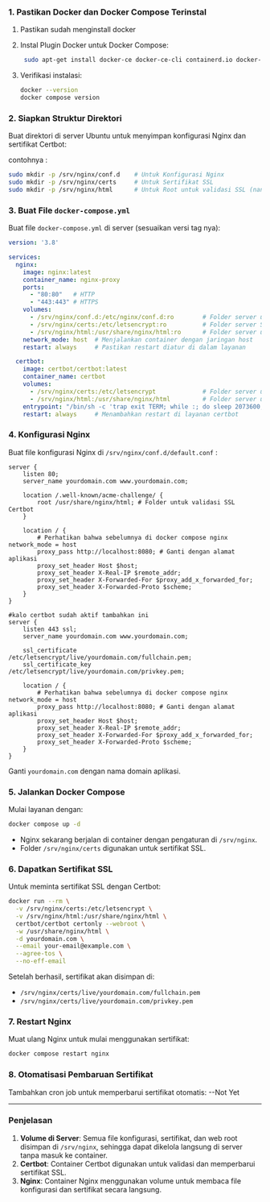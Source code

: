 

### **1. Pastikan Docker dan Docker Compose Terinstal**
1. Pastikan sudah menginstall docker

2. Instal Plugin Docker untuk Docker Compose:
   ```bash
    sudo apt-get install docker-ce docker-ce-cli containerd.io docker-buildx-plugin docker-compose-plugin
   ```

3. Verifikasi instalasi:
   ```bash
   docker --version
   docker compose version
   ```


### **2. Siapkan Struktur Direktori**

Buat direktori di server Ubuntu untuk menyimpan konfigurasi Nginx dan sertifikat Certbot:

contohnya :

```bash
sudo mkdir -p /srv/nginx/conf.d    # Untuk Konfigurasi Nginx
sudo mkdir -p /srv/nginx/certs     # Untuk Sertifikat SSL
sudo mkdir -p /srv/nginx/html      # Untuk Root untuk validasi SSL (nanti di nginx untuk test certbot arahkan kesini)
```


### **3. Buat File `docker-compose.yml`**
Buat file `docker-compose.yml` di server (sesuaikan versi tag nya):

```yaml
version: '3.8'

services:
  nginx:
    image: nginx:latest
    container_name: nginx-proxy
    ports:
      - "80:80"   # HTTP
      - "443:443" # HTTPS
    volumes:
      - /srv/nginx/conf.d:/etc/nginx/conf.d:ro        # Folder server untuk Konfigurasi Nginx
      - /srv/nginx/certs:/etc/letsencrypt:ro          # Folder server Sertifikat SSL
      - /srv/nginx/html:/usr/share/nginx/html:ro      # Folder server untuk validasi SSL
    network_mode: host  # Menjalankan container dengan jaringan host
    restart: always     # Pastikan restart diatur di dalam layanan

  certbot:
    image: certbot/certbot:latest
    container_name: certbot
    volumes:
      - /srv/nginx/certs:/etc/letsencrypt             # Folder server untuk Penyimpanan sertifikat
      - /srv/nginx/html:/usr/share/nginx/html         # Folder server untuk Root untuk validasi
    entrypoint: "/bin/sh -c 'trap exit TERM; while :; do sleep 2073600; done'" # Agar container tetap berjalan
    restart: always     # Menambahkan restart di layanan certbot

```


### **4. Konfigurasi Nginx**
Buat file konfigurasi Nginx di `/srv/nginx/conf.d/default.conf` :

```nginx
server {
    listen 80;
    server_name yourdomain.com www.yourdomain.com;

    location /.well-known/acme-challenge/ {
        root /usr/share/nginx/html; # Folder untuk validasi SSL Certbot
    }

    location / {
        # Perhatikan bahwa sebelumnya di docker compose nginx network_mode = host
        proxy_pass http://localhost:8080; # Ganti dengan alamat aplikasi
        proxy_set_header Host $host;
        proxy_set_header X-Real-IP $remote_addr;
        proxy_set_header X-Forwarded-For $proxy_add_x_forwarded_for;
        proxy_set_header X-Forwarded-Proto $scheme;
    }
}

#kalo certbot sudah aktif tambahkan ini 
server {
    listen 443 ssl;
    server_name yourdomain.com www.yourdomain.com;

    ssl_certificate /etc/letsencrypt/live/yourdomain.com/fullchain.pem;
    ssl_certificate_key /etc/letsencrypt/live/yourdomain.com/privkey.pem;

    location / {
        # Perhatikan bahwa sebelumnya di docker compose nginx network_mode = host
        proxy_pass http://localhost:8080; # Ganti dengan alamat aplikasi
        proxy_set_header Host $host;
        proxy_set_header X-Real-IP $remote_addr;
        proxy_set_header X-Forwarded-For $proxy_add_x_forwarded_for;
        proxy_set_header X-Forwarded-Proto $scheme;
    }
}
```

Ganti `yourdomain.com` dengan nama domain aplikasi.


### **5. Jalankan Docker Compose**
Mulai layanan dengan:

```bash
docker compose up -d
```

- Nginx sekarang berjalan di container dengan pengaturan di `/srv/nginx`.
- Folder `/srv/nginx/certs` digunakan untuk sertifikat SSL.



### **6. Dapatkan Sertifikat SSL**
Untuk meminta sertifikat SSL dengan Certbot:

```bash
docker run --rm \
  -v /srv/nginx/certs:/etc/letsencrypt \
  -v /srv/nginx/html:/usr/share/nginx/html \
  certbot/certbot certonly --webroot \
  -w /usr/share/nginx/html \
  -d yourdomain.com \
  --email your-email@example.com \
  --agree-tos \
  --no-eff-email
```

Setelah berhasil, sertifikat akan disimpan di:
- `/srv/nginx/certs/live/yourdomain.com/fullchain.pem`
- `/srv/nginx/certs/live/yourdomain.com/privkey.pem`



### **7. Restart Nginx**
Muat ulang Nginx untuk mulai menggunakan sertifikat:

```bash
docker compose restart nginx
```


### **8. Otomatisasi Pembaruan Sertifikat**
Tambahkan cron job untuk memperbarui sertifikat otomatis:
--Not Yet

---

### Penjelasan
1. **Volume di Server**: Semua file konfigurasi, sertifikat, dan web root disimpan di `/srv/nginx`, sehingga dapat dikelola langsung di server tanpa masuk ke container.
2. **Certbot**: Container Certbot digunakan untuk validasi dan memperbarui sertifikat SSL.
3. **Nginx**: Container Nginx menggunakan volume untuk membaca file konfigurasi dan sertifikat secara langsung.
